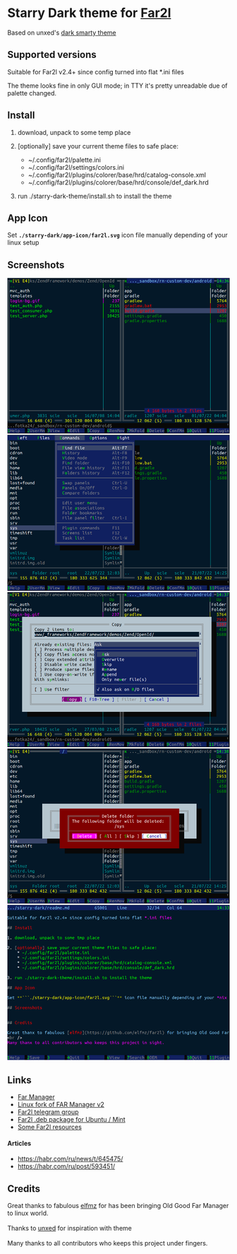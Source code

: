 # Starry Dark theme for [Far2l](https://github.com/elfmz/far2l)

Based on unxed's [dark smarty theme](https://github.com/unxed/far2l-deb/tree/master/themes)

## Supported versions

Suitable for Far2l v2.4+ since config turned into flat *.ini files

The theme looks fine in only GUI mode; in TTY it's pretty unreadable due of palette changed.

## Install

1. download, unpack to some temp place

2. [optionally] save your current theme files to safe place:
	* ~/.config/far2l/palette.ini
	* ~/.config/far2l/settings/colors.ini
	* ~/.config/far2l/plugins/colorer/base/hrd/catalog-console.xml
	* ~/.config/far2l/plugins/colorer/base/hrd/console/def_dark.hrd

3. run ./starry-dark-theme/install.sh to install the theme

## App Icon

Set **```./starry-dark/app-icon/far2l.svg```** icon file manually depending of your linux setup

## Screenshots

<img src="https://raw.githubusercontent.com/sclea/far2l-starry-dark-theme/main/screens/1.png" /><br />
<img src="https://raw.githubusercontent.com/sclea/far2l-starry-dark-theme/main/screens/2.png" /><br />
<img src="https://raw.githubusercontent.com/sclea/far2l-starry-dark-theme/main/screens/3.png" /><br />
<img src="https://raw.githubusercontent.com/sclea/far2l-starry-dark-theme/main/screens/4.png" /><br />
<img src="https://raw.githubusercontent.com/sclea/far2l-starry-dark-theme/main/screens/5.png" />

## Links

* [Far Manager](http://farmanager.com/)<br />
* [Linux fork of FAR Manager v2](https://github.com/elfmz/far2l)<br />
* [Far2l telegram group](https://t.me/far2l_ru)
* [Far2l .deb package for Ubuntu / Mint](https://github.com/unxed/far2l-deb/)<br />
* [Some Far2l resources](https://github.com/elfmz/far2l/issues/647)

#### Articles
* https://habr.com/ru/news/t/645475/
* https://habr.com/ru/post/593451/


## Credits

Great thanks to fabulous [elfmz](https://github.com/elfmz/far2l) for has been bringing Old Good Far Manager to linux world.<br /><br />
Thanks to [unxed](https://github.com/unxed/far2l-deb) for inspiration with theme
<br /><br />
Many thanks to all contributors who keeps this project under fingers.

